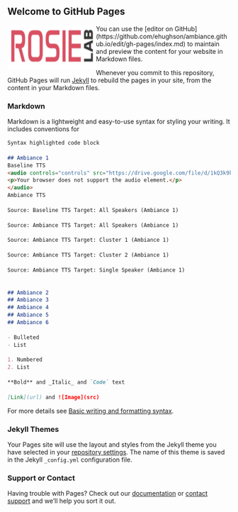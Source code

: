 ## Welcome to GitHub Pages
<img align="left" width="200" height="100" src="https://github.com/ehughson/ambiance.github.io/blob/gh-pages/images/logo.png">
You can use the [editor on GitHub](https://github.com/ehughson/ambiance.github.io/edit/gh-pages/index.md) to maintain and preview the content for your website in Markdown files.

Whenever you commit to this repository, GitHub Pages will run [Jekyll](https://jekyllrb.com/) to rebuild the pages in your site, from the content in your Markdown files.

### Markdown

Markdown is a lightweight and easy-to-use syntax for styling your writing. It includes conventions for

```markdown
Syntax highlighted code block

## Ambiance 1
Baseline TTS
<audio controls="controls" src="https://drive.google.com/file/d/1kQ3k9kjBgC44Xb5OdN8Hzw7TxLQqPpXZ/view?usp=sharing">
<p>Your browser does not support the audio element.</p>
</audio>
Ambiance TTS

Source: Baseline TTS Target: All Speakers (Ambiance 1)

Source: Ambiance TTS Target: All Speakers (Ambiance 1)

Source: Ambiance TTS Target: Cluster 1 (Ambiance 1)

Source: Ambiance TTS Target: Cluster 2 (Ambiance 1)

Source: Ambiance TTS Target: Single Speaker (Ambiance 1)


## Ambiance 2
## Ambiance 3
## Ambiance 4
## Ambiance 5
## Ambiance 6

- Bulleted
- List

1. Numbered
2. List

**Bold** and _Italic_ and `Code` text

[Link](url) and ![Image](src)
```

For more details see [Basic writing and formatting syntax](https://docs.github.com/en/github/writing-on-github/getting-started-with-writing-and-formatting-on-github/basic-writing-and-formatting-syntax).

### Jekyll Themes

Your Pages site will use the layout and styles from the Jekyll theme you have selected in your [repository settings](https://github.com/ehughson/ambiance.github.io/settings/pages). The name of this theme is saved in the Jekyll `_config.yml` configuration file.

### Support or Contact

Having trouble with Pages? Check out our [documentation](https://docs.github.com/categories/github-pages-basics/) or [contact support](https://support.github.com/contact) and we’ll help you sort it out.

